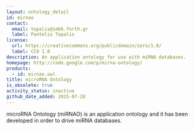```yaml
---
layout: ontology_detail
id: mirnao
contact:
  email: topalis@imbb.forth.gr
  label: Pantelis Topalis
license:
  url: https://creativecommons.org/publicdomain/zero/1.0/
  label: CC0 1.0
description: An application ontology for use with miRNA databases.
homepage: http://code.google.com/p/mirna-ontology/
products:
  - id: mirnao.owl
title: microRNA Ontology
is_obsolete: true
activity_status: inactive
github_date_added: 2015-07-28
---
```


microRNA Ontology (miRNAO) is an application ontology and it has been developed in order to drive miRNA databases.
